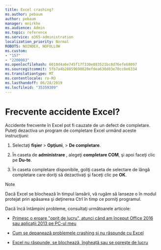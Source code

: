 ```yaml
---
title: Excel crashing?
ms.author: pebaum
author: pebaum
manager: mnirkhe
ms.audience: Admin
ms.topic: reference
ms.service: o365-administration
localization_priority: Normal
ROBOTS: NOINDEX, NOFOLLOW
ms.custom:
- "157"
- "2200003"
ms.openlocfilehash: 6010d4a6e745f17f330e883521bc8d76efe68097
ms.sourcegitcommit: 5fb7a4b28859690020efdea630d03e70cc0e6334
ms.translationtype: MT
ms.contentlocale: ro-RO
ms.lasthandoff: 06/28/2019
ms.locfileid: "35359309"
---
```

# <a name="frequent-excel-crashes"></a>Frecvente accidente Excel?

Accidente frecvente în Excel pot fi cauzate de un defect de completare. Puteţi dezactiva un program de completare Excel urmând aceste instrucţiuni:
  
1. Selectaţi **fişier** \> **Opţiuni**, \> **De completare**.

2. În caseta de **administrare** , alegeţi **completare COM**, şi apoi faceţi clic pe **Du-te**.

3. În caseta completare disponibile, goliţi caseta de selectare de lângă completare care doriţi să dezactivaţi şi faceţi clic pe **OK**.

> [!NOTE]
> Dacă Excel se blochează în timpul lansării, vă rugăm să lanseze o în modul protejat prin apăsarea şi deţinerea Ctrl în timp ce porniţi programul.
  
Dacă încă întâmpini probleme, consultaţi următoarele articole:
  
- [Primesc o eroare "oprit de lucru", atunci când am început Office 2016 sau aplicaţii 2013 pe PC-ul meu](https://support.office.com/article/52bd7985-4e99-4a35-84c8-2d9b8301a2fa.aspx)

- [Cum se depanează problemele crashing şi nu răspunde cu Excel](https://support.microsoft.com/help/2758592/how-to-troubleshoot-crashing-and-not-responding-issues-with-excel)

- [Excel nu răspunde, se blochează, îngheaţă sau se opreşte de lucru](https://support.office.com/article/37e7d3c9-9e84-40bf-a805-4ca6853a1ff4.aspx)
